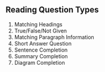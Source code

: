 ## Reading Question Types
1. Matching Headings 
2. True/False/Not Given 
3. Matching Paragraph Information
4. Short Answer Question
5. Sentence Completion
6. Summary Completion 
7. Diagram Completion 
